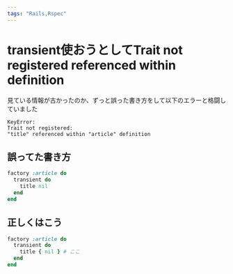 ```yaml
---
tags: "Rails,Rspec"
---
```


# transient使おうとしてTrait not registered referenced within definition

見ている情報が古かったのか、ずっと誤った書き方をして以下のエラーと格闘していました

```
KeyError: 
Trait not registered: 
"title" referenced within "article" definition
```


## 誤ってた書き方

```ruby
factory :article do
  transient do
    title nil
  end
end

```

## 正しくはこう

```ruby
factory :article do
  transient do
    title { nil } # ここ
  end
end
```
